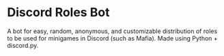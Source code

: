 # Discord Roles Bot
 
A bot for easy, random, anonymous, and customizable distribution of roles to be used for minigames in Discord (such as Mafia).
Made using Python + discord.py.
